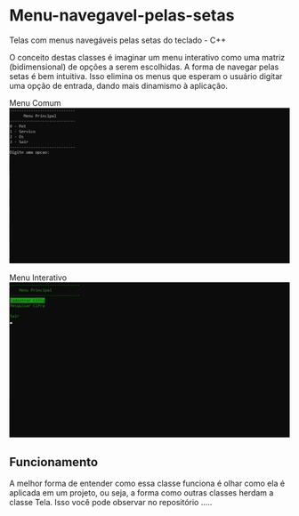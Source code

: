 # Menu-navegavel-pelas-setas
Telas com menus navegáveis pelas setas do teclado - C++

O conceito destas classes é imaginar um menu interativo como uma matriz (bidimensional) de opções a serem escolhidas. A forma de navegar pelas setas é bem intuitiva. Isso elimina os menus que esperam o usuário digitar uma opção de entrada, dando mais dinamismo à aplicação.

<p align="center">
  <figcaption> Menu Comum </figcaption>
  <img width="600" heigh="400" src="to_readme/menuComum.jpg">
</p>                              

<p align="center">
  <figcaption> Menu Interativo </figcaption>
  <img width="600" heigh="400" src="to_readme/menuInterativo.jpg">
</p>

## Funcionamento
A melhor forma de entender como essa classe funciona é olhar como ela é aplicada em um projeto, ou seja, a forma como outras classes herdam a classe Tela. Isso você pode observar no repositório .....
